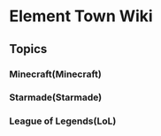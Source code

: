 # Element Town Wiki

## Topics

### Minecraft(Minecraft)

### Starmade(Starmade)

### League of Legends(LoL)

